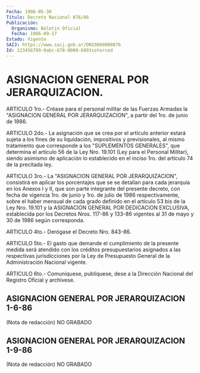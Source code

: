 ```yaml
---
Fecha: 1986-05-30
Título: Decreto Nacional 876/86
Publicación:
  Organismo: Boletín Oficial
  Fecha: 1986-09-17
Estado: Vigente
SAIJ: https://www.saij.gob.ar/DN19860000876
Id: 123456789-0abc-678-0000-6891soterced
---
```

# ASIGNACION GENERAL POR JERARQUIZACION.

<a id="1"></a>
ARTICULO  1ro.- Créase para el personal militar de las Fuerzas Armadas la "ASIGNACION  GENERAL  POR  JERARQUIZACION", a partir del 1ro. de junio de 1986.

<a id="2"></a>
ARTICULO  2do.-  La  asignación  que  se  crea por el artículo anterior  estará sujeta a los fines de su liquidación,  impositivos y  previsionales,  al  mismo  tratamiento  que  corresponde  a  los "SUPLEMENTOS  GENERALES",  que  determina  el artículo 56 de la Ley Nro.  19.101  (Ley para el Personal Militar),  siendo  asimismo  de aplicación lo establecido  en  el inciso 1ro. del artículo 74 de la precitada ley.

<a id="3"></a>
ARTICULO  3ro.-  La  "ASIGNACION  GENERAL POR JERARQUIZACION", consistirá en aplicar los porcentajes que  se se detallan para cada jerarquía  en  los  Anexos  I  y II, que son parte  integrante  del presente decreto, con fecha de vigencia  1ro.  de  junio  y 1ro. de julio  de  1986  respectivamente,  sobre  el  haber mensual de cada grado definido en el artículo 53 bis de la Ley  Nro.  19.101  y  la ASIGNACION  GENERAL  POR  DEDICACION EXCLUSIVA, establecida por los Decretos Nros. 117-86 y 133-86  vigentes al 31 de mayo y 30 de 1986 según corresponda.

<a id="4"></a>
ARTICULO 4to.- Derógase el Decreto Nro. 843-86.

<a id="5"></a>
ARTICULO  5to.-  El  gasto  que  demande el cumplimiento de la presente  medida  será  atendido  con los créditos  presupuestarios asignados  a  las  respectivas  jurisdicciones    por   la  Ley  de Presupuesto  General  de  la  Administración  Nacional vigente.

<a id="6"></a>
ARTICULO  6to.-  Comuníquese,  publíquese, dese a la Dirección Nacional del Registro Oficial y archívese.

## ASIGNACION GENERAL POR JERARQUIZACION 1-6-86

<a id="1"></a>
(Nota de redacción) NO GRABADO

## ASIGNACION GENERAL POR JERARQUIZACION 1-9-86

<a id="1"></a>
(Nota de redacción) NO GRABADO